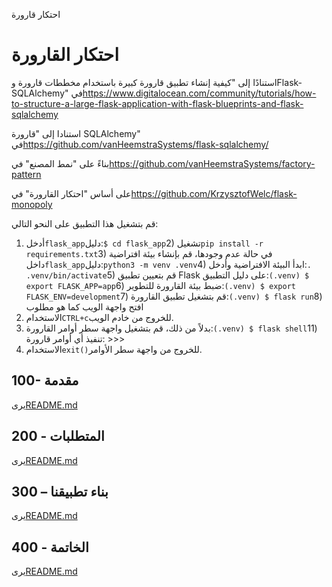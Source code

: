 احتكار قارورة

# احتكار القارورة

استنادًا إلى "كيفية إنشاء تطبيق قارورة كبيرة باستخدام مخططات قارورة وFlask-SQLAlchemy" في<https://www.digitalocean.com/community/tutorials/how-to-structure-a-large-flask-application-with-flask-blueprints-and-flask-sqlalchemy>

استنادا إلى "قارورة SQLAlchemy" في<https://github.com/vanHeemstraSystems/flask-sqlalchemy/>

بناءً على "نمط المصنع" في<https://github.com/vanHeemstraSystems/factory-pattern>

على أساس "احتكار القارورة" في<https://github.com/KrzysztofWelc/flask-monopoly>

قم بتشغيل هذا التطبيق على النحو التالي:

1) أدخل`flask_app`دليل:`$ cd flask_app`2) تشغيل`pip install -r requirements.txt`3) في حالة عدم وجودها، قم بإنشاء بيئة افتراضية داخل`flask_app`دليل:`python3 -m venv .venv`4) ابدأ البيئة الافتراضية وأدخل:`. .venv/bin/activate`5) قم بتعيين تطبيق Flask على دليل التطبيق:`(.venv) $ export FLASK_APP=app`6) ضبط بيئة القارورة للتطوير:`(.venv) $ export FLASK_ENV=development`7) قم بتشغيل تطبيق القارورة:`(.venv) $ flask run`8) افتح واجهة الويب كما هو مطلوب
9) الاستخدام`CTRL+c`للخروج من خادم الويب.
10) بدلاً من ذلك، قم بتشغيل واجهة سطر أوامر القارورة:`(.venv) $ flask shell`11) تنفيذ أي أوامر قارورة: >>>
12) الاستخدام`exit()`للخروج من واجهة سطر الأوامر.

## 100- مقدمة

يرى[README.md](./100/README.md)

## 200 - المتطلبات

يرى[README.md](./200/README.md)

## 300 – بناء تطبيقنا

يرى[README.md](./300/README.md)

## 400 - الخاتمة

يرى[README.md](./400/README.md)
